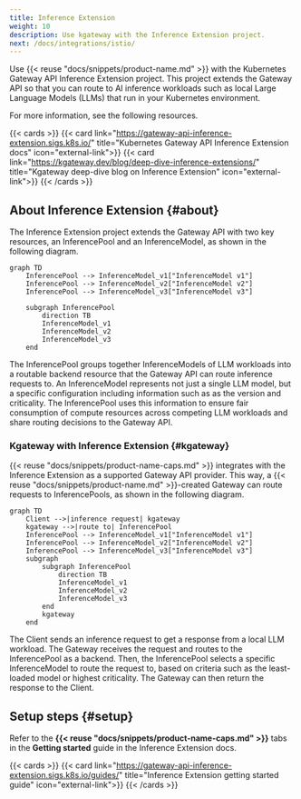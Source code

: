 ```yaml
---
title: Inference Extension
weight: 10
description: Use kgateway with the Inference Extension project.
next: /docs/integrations/istio/
---
```


Use {{< reuse "docs/snippets/product-name.md" >}} with the Kubernetes Gateway API Inference Extension project. This project extends the Gateway API so that you can route to AI inference workloads such as local Large Language Models (LLMs) that run in your Kubernetes environment.

For more information, see the following resources.

{{< cards >}}
  {{< card link="https://gateway-api-inference-extension.sigs.k8s.io/" title="Kubernetes Gateway API Inference Extension docs" icon="external-link">}}
  {{< card link="https://kgateway.dev/blog/deep-dive-inference-extensions/" title="Kgateway deep-dive blog on Inference Extension" icon="external-link">}}
{{< /cards >}}

## About Inference Extension {#about}

The Inference Extension project extends the Gateway API with two key resources, an InferencePool and an InferenceModel, as shown in the following diagram.

```mermaid
graph TD
    InferencePool --> InferenceModel_v1["InferenceModel v1"]
    InferencePool --> InferenceModel_v2["InferenceModel v2"]
    InferencePool --> InferenceModel_v3["InferenceModel v3"]
    
    subgraph InferencePool
        direction TB
        InferenceModel_v1
        InferenceModel_v2
        InferenceModel_v3
    end
```

The InferencePool groups together InferenceModels of LLM workloads into a routable backend resource that the Gateway API can route inference requests to. An InferenceModel represents not just a single LLM model, but a specific configuration including information such as as the version and criticality. The InferencePool uses this information to ensure fair consumption of compute resources across competing LLM workloads and share routing decisions to the Gateway API.

### Kgateway with Inference Extension {#kgateway}

{{< reuse "docs/snippets/product-name-caps.md" >}} integrates with the Inference Extension as a supported Gateway API provider. This way, a {{< reuse "docs/snippets/product-name.md" >}}-created Gateway can route requests to InferencePools, as shown in the following diagram.

```mermaid
graph TD
    Client -->|inference request| kgateway
    kgateway -->|route to| InferencePool
    InferencePool --> InferenceModel_v1["InferenceModel v1"]
    InferencePool --> InferenceModel_v2["InferenceModel v2"]
    InferencePool --> InferenceModel_v3["InferenceModel v3"]
    subgraph  
        subgraph InferencePool
            direction TB
            InferenceModel_v1
            InferenceModel_v2
            InferenceModel_v3
        end
        kgateway
    end
```

The Client sends an inference request to get a response from a local LLM workload. The Gateway receives the request and routes to the InferencePool as a backend. Then, the InferencePool selects a specific InferenceModel to route the request to, based on criteria such as the least-loaded model or highest criticality. The Gateway can then return the response to the Client.

## Setup steps {#setup}

Refer to the **{{< reuse "docs/snippets/product-name-caps.md" >}}** tabs in the **Getting started** guide in the Inference Extension docs.

{{< cards >}}
  {{< card link="https://gateway-api-inference-extension.sigs.k8s.io/guides/" title="Inference Extension getting started guide" icon="external-link">}}
{{< /cards >}}
